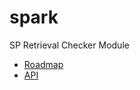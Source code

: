 # spark
SP Retrieval Checker Module

- [Roadmap](https://pl-strflt.notion.site/SPARK-Roadmap-ac729c11c49b409fbec54751d1bc6c8a)
- [API](https://github.com/filecoin-station/spark-api)
